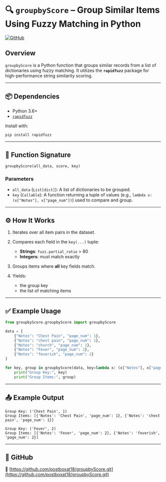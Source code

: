 # 🔍 `groupbyScore` – Group Similar Items Using Fuzzy Matching in Python

[![GitHub](https://img.shields.io/badge/GitHub-Repo-181717?style=for-the-badge\&logo=github\&logoColor=white)](https://github.com/postboxat18/groupbyScore.git)

## Overview

`groupbyScore` is a Python function that groups similar records from a list of dictionaries using fuzzy matching. It utilizes the **`rapidfuzz`** package for high-performance string similarity scoring.

---

## 📦 Dependencies

* Python 3.6+
* [`rapidfuzz`](https://github.com/maxbachmann/RapidFuzz)

Install with:

```bash
pip install rapidfuzz
```

---

## 🚀 Function Signature

```python
groupbyScore(all_data, score, key)
```

### Parameters

* `all_data` (`List[dict]`): A list of dictionaries to be grouped.
* `key` (`Callable`): A function returning a tuple of values (e.g., `lambda x: (x["Notes"], x["page_num"])`) used to compare and group.

---

## ⚙️ How It Works

1. Iterates over all item pairs in the dataset.
2. Compares each field in the `key(...)` tuple:

   * **Strings**: `fuzz.partial_ratio` > 80
   * **Integers**: must match exactly
3. Groups items where **all** key fields match.
4. Yields:

   * the group key
   * the list of matching items

---

## ✅ Example Usage

```python
from groupbyScore.groupbyScore import groupbyScore

data = [
    {"Notes": "Chest Pain", "page_num": 1},
    {"Notes": "chest pain", "page_num": 1},
    {"Notes": "church", "page_num": 1},
    {"Notes": "Fever", "page_num": 2},
    {"Notes": "feverish", "page_num": 2}
]

for key, group in groupbyScore(data, key=lambda x: (x["Notes"], x["page_num"]),score=90):
    print("Group Key:", key)
    print("Group Items:", group)
```

---

## 📤 Example Output

```
Group Key: ('Chest Pain', 1)
Group Items: [{'Notes': 'Chest Pain', 'page_num': 1}, {'Notes': 'chest pain', 'page_num': 1}]

Group Key: ('Fever', 2)
Group Items: [{'Notes': 'Fever', 'page_num': 2}, {'Notes': 'feverish', 'page_num': 2}]
```

---

## 📎 GitHub

🔗 [https://github.com/postboxat18/groupbyScore.git](https://github.com/postboxat18/groupbyScore.git)

